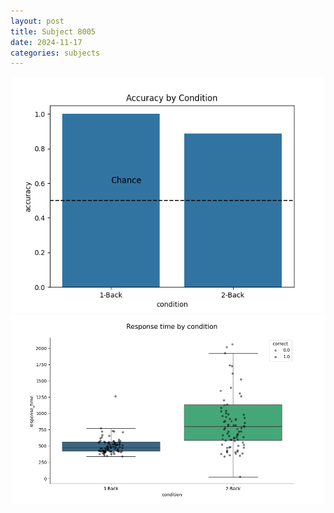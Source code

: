 ```yaml
---
layout: post
title: Subject 8005
date: 2024-11-17
categories: subjects
---
```


![](data/8005/run-2/8005_ATS_acc.png)
![](data/8005/run-2/8005_ATS_rt.png)
